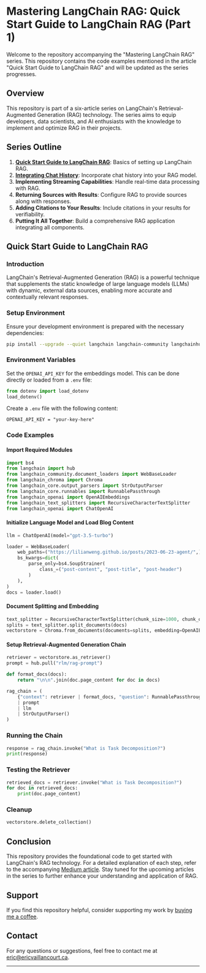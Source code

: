 # Mastering LangChain RAG: Quick Start Guide to LangChain RAG (Part 1)

Welcome to the repository accompanying the "Mastering LangChain RAG" series. This repository contains the code examples mentioned in the article "Quick Start Guide to LangChain RAG" and will be updated as the series progresses.

## Overview

This repository is part of a six-article series on LangChain's Retrieval-Augmented Generation (RAG) technology. The series aims to equip developers, data scientists, and AI enthusiasts with the knowledge to implement and optimize RAG in their projects.

## Series Outline

1. **[Quick Start Guide to LangChain RAG](https://medium.com/@eric_vaillancourt/mastering-langchain-rag-a-comprehensive-tutorial-series-part-1-28faf6257fea)**: Basics of setting up LangChain RAG.
2. **[Integrating Chat History](https://medium.com/@eric_vaillancourt/mastering-langchain-rag-integrating-chat-history-part-2-4c80eae11b43)**: Incorporate chat history into your RAG model.
3. **Implementing Streaming Capabilities**: Handle real-time data processing with RAG.
4. **Returning Sources with Results**: Configure RAG to provide sources along with responses.
5. **Adding Citations to Your Results**: Include citations in your results for verifiability.
6. **Putting It All Together**: Build a comprehensive RAG application integrating all components.

## Quick Start Guide to LangChain RAG

### Introduction

LangChain's Retrieval-Augmented Generation (RAG) is a powerful technique that supplements the static knowledge of large language models (LLMs) with dynamic, external data sources, enabling more accurate and contextually relevant responses.

### Setup Environment

Ensure your development environment is prepared with the necessary dependencies:

```bash
pip install --upgrade --quiet langchain langchain-community langchainhub langchain-openai langchain-chroma bs4 python-dotenv
```

### Environment Variables

Set the `OPENAI_API_KEY` for the embeddings model. This can be done directly or loaded from a `.env` file:

```python
from dotenv import load_dotenv
load_dotenv()
```

Create a `.env` file with the following content:

```
OPENAI_API_KEY = "your-key-here"
```

### Code Examples

#### Import Required Modules

```python
import bs4
from langchain import hub
from langchain_community.document_loaders import WebBaseLoader
from langchain_chroma import Chroma
from langchain_core.output_parsers import StrOutputParser
from langchain_core.runnables import RunnablePassthrough
from langchain_openai import OpenAIEmbeddings
from langchain_text_splitters import RecursiveCharacterTextSplitter
from langchain_openai import ChatOpenAI
```

#### Initialize Language Model and Load Blog Content

```python
llm = ChatOpenAI(model="gpt-3.5-turbo")

loader = WebBaseLoader(
    web_paths=("https://lilianweng.github.io/posts/2023-06-23-agent/",),
    bs_kwargs=dict(
        parse_only=bs4.SoupStrainer(
            class_=("post-content", "post-title", "post-header")
        )
    ),
)
docs = loader.load()
```

#### Document Splitting and Embedding

```python
text_splitter = RecursiveCharacterTextSplitter(chunk_size=1000, chunk_overlap=200)
splits = text_splitter.split_documents(docs)
vectorstore = Chroma.from_documents(documents=splits, embedding=OpenAIEmbeddings())
```

#### Setup Retrieval-Augmented Generation Chain

```python
retriever = vectorstore.as_retriever()
prompt = hub.pull("rlm/rag-prompt")

def format_docs(docs):
    return "\n\n".join(doc.page_content for doc in docs)

rag_chain = (
    {"context": retriever | format_docs, "question": RunnablePassthrough()}
    | prompt
    | llm
    | StrOutputParser()
)
```

### Running the Chain

```python
response = rag_chain.invoke("What is Task Decomposition?")
print(response)
```

### Testing the Retriever

```python
retrieved_docs = retriever.invoke("What is Task Decomposition?")
for doc in retrieved_docs:
    print(doc.page_content)
```

### Cleanup

```python
vectorstore.delete_collection()
```

## Conclusion

This repository provides the foundational code to get started with LangChain's RAG technology. For a detailed explanation of each step, refer to the accompanying [Medium article](https://medium.com/). Stay tuned for the upcoming articles in the series to further enhance your understanding and application of RAG.

## Support

If you find this repository helpful, consider supporting my work by [buying me a coffee](https://www.buymeacoffee.com/evaillancourt).

## Contact

For any questions or suggestions, feel free to contact me at [eric@ericvaillancourt.ca](mailto:eric@ericvaillancourt.ca).

---

